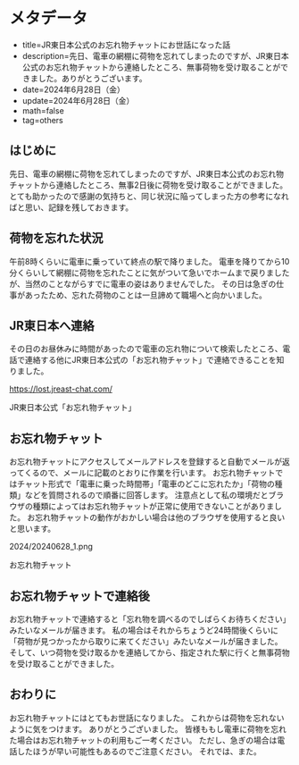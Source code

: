 # メタデータ
- title=JR東日本公式のお忘れ物チャットにお世話になった話
- description=先日、電車の網棚に荷物を忘れてしまったのですが、JR東日本公式のお忘れ物チャットから連絡したところ、無事荷物を受け取ることができました。ありがとうございます。
- date=2024年6月28日（金）
- update=2024年6月28日（金）
- math=false
- tag=others

## はじめに
先日、電車の網棚に荷物を忘れてしまったのですが、JR東日本公式のお忘れ物チャットから連絡したところ、無事2日後に荷物を受け取ることができました。
とても助かったので感謝の気持ちと、同じ状況に陥ってしまった方の参考になればと思い、記録を残しておきます。

## 荷物を忘れた状況
午前8時くらいに電車に乗っていて終点の駅で降りました。
電車を降りてから10分くらいして網棚に荷物を忘れたことに気がついて急いでホームまで戻りましたが、当然のことながらすでに電車の姿はありませんでした。
その日は急ぎの仕事があったため、忘れた荷物のことは一旦諦めて職場へと向かいました。

## JR東日本へ連絡
その日のお昼休みに時間があったので電車の忘れ物について検索したところ、電話で連絡する他にJR東日本公式の「お忘れ物チャット」で連絡できることを知りました。

https://lost.jreast-chat.com/

JR東日本公式「お忘れ物チャット」

## お忘れ物チャット
お忘れ物チャットにアクセスしてメールアドレスを登録すると自動でメールが返ってくるので、メールに記載のとおりに作業を行います。
お忘れ物チャットではチャット形式で「電車に乗った時間帯」「電車のどこに忘れたか」「荷物の種類」などを質問されるので順番に回答します。
注意点として私の環境だとブラウザの種類によってはお忘れ物チャットが正常に使用できないことがありました。
お忘れ物チャットの動作がおかしい場合は他のブラウザを使用すると良いと思います。

2024/20240628_1.png

お忘れ物チャット

## お忘れ物チャットで連絡後
お忘れ物チャットで連絡すると「忘れ物を調べるのでしばらくお待ちください」みたいなメールが届きます。
私の場合はそれからちょうど24時間後くらいに「荷物が見つかったから取りに来てください」みたいなメールが届きました。
そして、いつ荷物を受け取るかを連絡してから、指定された駅に行くと無事荷物を受け取ることができました。

## おわりに
お忘れ物チャットにはとてもお世話になりました。
これからは荷物を忘れないように気をつけます。
ありがとうございました。
皆様ももし電車に荷物を忘れた場合はお忘れ物チャットの利用もご一考ください。
ただし、急ぎの場合は電話したほうが早い可能性もあるのでご注意ください。
それでは、また。
